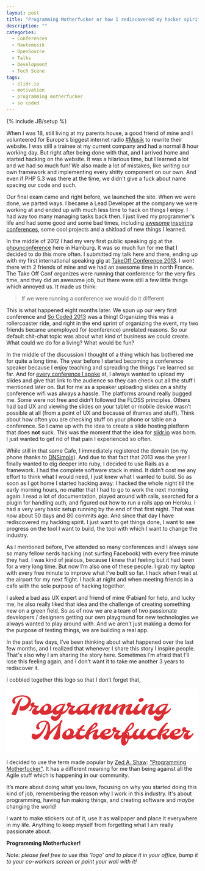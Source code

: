 ```yaml
---
layout: post
title: "Programming Motherfucker or how I rediscovered my hacker spirit"
description: ""
categories:
  - Conferences
  - Rautemusik
  - OpenSource
  - Talks
  - Development
  - Tech Scene
tags:
  - slidr.io
  - motivation
  - programming motherfucker
  - so coded
---
```

{% include JB/setup %}

When I was 18, still living at my parents house, a good friend of mine and I volunteered for Europe's biggest internet radio [#Musik](http://www.rautemusik.fm/) to rewrite their website. I was still a trainee at my current company and had a normal 8 hour working day. But right after being done with that, and I arrived home and started hacking on the website. It was a hilarious time, but I learned a lot and we had so much fun! We also made a lot of mistakes, like writing our own framework and implementing every shitty component on our own. And even if PHP 5.3 was there at the time, we didn't give a fuck about name spacing our code and such.

Our final exam came and right before, we launched the site. When we were done, we parted ways. I became a Lead Developer at the company we were working at and ended up with much less time to hack on things I enjoy. I had way too many managing tasks back then. I just lived my programmer's life and had some good and some bad times, including [awesome](http://jsconf.eu/) [inspiring](http://2012.funconf.com/) [conferences](http://www.developer-conference.eu/), some cool projects and a shitload of new things I learned.

In the middle of 2012 I had my very first public speaking gig at the [phpunconference](http://www.php-unconference.de/) here in Hamburg. It was so much fun for me that I decided to do this more often.  I submitted my talk here and there, ending up with my first international speaking gig at [TakeOff Conference 2013](http://takeoffconf.com/2013).  I went there with 2 friends of mine and we had an awesome time in north France. The Take Off Conf organizes were running that conference for the very firs time, and they did an awesome job, but there were still a few little things which annoyed us.  It made us think:

> If we were running a conference we would do it different

This is what happened eight months later. We spun up our very first conference and [So Coded 2013](http://socoded.com/) was a thing! Organizing this was a rollercoaster ride, and right in the end sprint of organizing the event, my two friends became unemployed for (conference) unrelated reasons. So our default chit-chat topic was about what kind of business we could create. What could we do for a living? What would be fun?

In the middle of the discussion I thought of a thing which has bothered me for quite a long time. The year before I started becoming a conference speaker because I enjoy teaching and spreading the things I’ve learned so far. And for [every conference I spoke](/speaking.html) at, I always wanted to upload my slides and give that link to the audience so they can check out all the stuff I mentioned later on. But for me as a speaker uploading slides on a shitty conference wifi was always a hassle. The platforms around really bugged me. Some were not free and didn’t followed the FLOSS principles. Others had bad UX and viewing the slides on your tablet or mobile device wasn’t possible at all (from a point of UX and because of iframes and stuff). Think about how often you are checking stuff on your phone or table on a conference. So I came up with the idea to create a slide hosting platform that does **not** suck. This was the moment that the idea for [slidr.io](http://slidr.io/) was born. I just wanted to get rid of that pain I experienced so often.

While still in that same Cafe, I immediately registered the domain (on my phone thanks to [DNSimple](https://dnsimple.com/)).  And due to that fact that 2013 was the year I finally wanted to dig deeper into ruby, I decided to use Rails as a framework. I had the complete software stack in mind. It didn’t cost me any effort to think what I would need, I just knew what I wanted to build. So as soon as I got home I started hacking away. I hacked the whole night till the early morning hours, no matter that I had to go to work the next morning again. I read a lot of documentation, played around with rails, searched for a plugin for handling auth, and figured out how to run a rails app on Heroku. I had a very very basic setup running by the end of that first night. That was now about 50 days and 80 commits ago. And since that day I have rediscovered my hacking spirit. I just want to get things done, I want to see progress on the tool I want to build, the tool with which I want to change the industry.

As I mentioned before, I've attended so many conferences and I always saw so many fellow nerds hacking (not surfing Facebook) with every free minute they had. I was kind of jealous, because I knew that feeling but it had been for a very long time. But now I’m also one of these people. I grab my laptop with every free minute to improve what I’ve built so far. I hack when I wait at the airport for my next flight. I hack at night and when meeting friends in a cafe with the sole purpose of hacking together.

I asked a bad ass UX expert and friend of mine (Fabian) for help, and lucky me, he also really liked that idea and the challenge of creating something new on a green field. So as of now we are a team of two passionate developers / designers getting our own playground for new technologies we always wanted to play around with. And we aren't just making a demo for the purpose of testing things, we are building a real app.


In the past few days, I’ve been thinking about what happened over the last few months, and I realized that whenever I share this story I inspire people. That's also why I am sharing the story here. Sometimes I’m afraid that I’ll lose this feeling again, and I don’t want it to take me another 3 years to rediscover it. 

I cobbled together this logo so that I don’t forget that,

![Programming Motherfucker](/assets/uploads/2013/logo_small.png)

I decided to use the term made popular by [Zed A. Shaw](http://zedshaw.com/): ["Programming Motherfucker”](http://programming-motherfucker.com/). It has a different meaning for me than being against all the Agile stuff which is happening in our community.

It’s more about doing what you love, focusing on why you started doing this kind of job, remembering the reason why I work in this industry. It's about programming, having fun making things, and creating software and *maybe* changing the world!

I want to make stickers out of it, use it as wallpaper and place it everywhere in my life. Anything to keep myself from forgetting what I am really passionate about.

**Programming Motherfucker!**

*Note: please feel free to use this 'logo' and to place it in your office, bump it to your co-workers screen or paint your wall with it!*